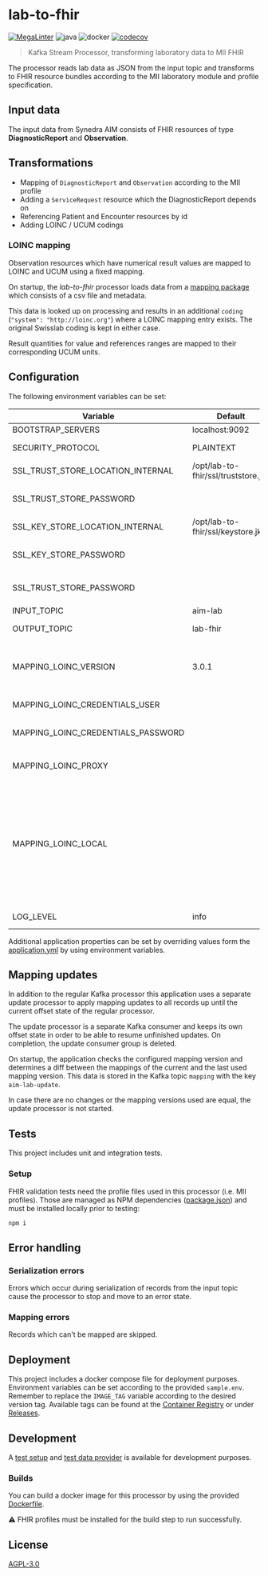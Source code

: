 # lab-to-fhir
[![MegaLinter](https://github.com/diz-unimr/lab-to-fhir/actions/workflows/mega-linter.yml/badge.svg?branch=main)](https://github.com/diz-unimr/lab-to-fhir/actions/workflows/mega-linter.yml?query=branch%3Amain) ![java](https://github.com/diz-unimr/lab-to-fhir/actions/workflows/build.yml/badge.svg) ![docker](https://github.com/diz-unimr/lab-to-fhir/actions/workflows/release.yml/badge.svg) [![codecov](https://codecov.io/gh/diz-unimr/lab-to-fhir/branch/main/graph/badge.svg?token=ub0ZDTKwrz)](https://codecov.io/gh/diz-unimr/lab-to-fhir)

> Kafka Stream Processor, transforming laboratory data to MII FHIR

The processor reads lab data as JSON from the input topic and transforms to FHIR resource bundles according to the MII
laboratory module and profile specification.

## Input data

The input data from Synedra AIM consists of FHIR resources of type **DiagnosticReport** and
**Observation**.

## Transformations

- Mapping of `DiagnosticReport` and `Observation` according to the MII profile
- Adding a `ServiceRequest` resource which the DiagnosticReport depends on
- Referencing Patient and Encounter resources by id
- Adding LOINC / UCUM codings

### LOINC mapping

Observation resources which have numerical result values are mapped to LOINC and UCUM using a fixed mapping.

On startup, the _lab-to-fhir_ processor loads data from a [mapping package](https://gitlab.diz.uni-marburg.de/mapping/loinc-mapping/-/packages) which consists of a csv file and metadata.

This data is looked up on processing and results in an additional `coding` (`"system": "http://loinc.org"`) where a LOINC mapping entry exists.
The original Swisslab coding is kept in either case.

Result quantities for value and references ranges are mapped to their corresponding UCUM units.

## <a name="deploy_config"></a> Configuration

The following environment variables can be set:

| Variable                           | Default                             | Description                                                                                                                                                                                                                                  |
|------------------------------------|-------------------------------------|----------------------------------------------------------------------------------------------------------------------------------------------------------------------------------------------------------------------------------------------|
| BOOTSTRAP_SERVERS                  | localhost:9092                      | Kafka brokers                                                                                                                                                                                                                                |
| SECURITY_PROTOCOL                  | PLAINTEXT                           | Kafka communication protocol                                                                                                                                                                                                                 |
| SSL_TRUST_STORE_LOCATION_INTERNAL  | /opt/lab-to-fhir/ssl/truststore.jks | Truststore location                                                                                                                                                                                                                          |
| SSL_TRUST_STORE_PASSWORD           |                                     | Truststore password (if using `SECURITY_PROTOCOL=SSL`)                                                                                                                                                                                       |
| SSL_KEY_STORE_LOCATION_INTERNAL    | /opt/lab-to-fhir/ssl/keystore.jks   | Keystore location                                                                                                                                                                                                                            |
| SSL_KEY_STORE_PASSWORD             |                                     | Keystore password (if using `SECURITY_PROTOCOL=SSL`)                                                                                                                                                                                         |
| SSL_TRUST_STORE_PASSWORD           |                                     | Truststore password (if using `SECURITY_PROTOCOL=SSL`)                                                                                                                                                                                       |
| INPUT_TOPIC                        | aim-lab                             | Topic to read from                                                                                                                                                                                                                           |
| OUTPUT_TOPIC                       | lab-fhir                            | Topic to store result bundles                                                                                                                                                                                                                |
| MAPPING_LOINC_VERSION              | 3.0.1                               | LOINC mapping package version: [Package Registry · mapping / loinc-mapping](https://gitlab.diz.uni-marburg.de/mapping/loinc-mapping/-/packages/))                                                                                            |
| MAPPING_LOINC_CREDENTIALS_USER     |                                     | LOINC mapping package registry user                                                                                                                                                                                                          |
| MAPPING_LOINC_CREDENTIALS_PASSWORD |                                     | LOINC mapping package registry password                                                                                                                                                                                                      |
| MAPPING_LOINC_PROXY                |                                     | Proxy server to use when pulling the package                                                                                                                                                                                                 |
| MAPPING_LOINC_LOCAL                |                                     | Name of the local LOINC mapping package file to use (see [application resources](src/main/resources)) <br /><br /> **NOTE**: This option does not pull the file from the registry and credentials and version are fixed by the local package |
| LOG_LEVEL                          | info                                | Log level (error, warn, info, debug)                                                                                                                                                                                                         |

Additional application properties can be set by overriding values form the [application.yml](src/main/resources/application.yml) by using environment variables.

## Mapping updates

In addition to the regular Kafka processor this application uses a separate
update processor to apply mapping updates to all records up until the
current offset state of the regular processor.

The update processor is a separate Kafka consumer and keeps its own offset
state in order to be able to resume unfinished updates. On completion, the
update consumer group is deleted.

On startup, the application checks the configured mapping version and
determines a diff between the mappings of the current and the last used
mapping version. This data is stored in the Kafka topic `mapping` with the key
`aim-lab-update`.

In case there are no changes or the mapping versions used are equal, the
update processor is not started.

## Tests

This project includes unit and integration tests.

### Setup

FHIR validation tests need the profile files used in this processor (i.e. MII profiles). Those are managed as NPM
dependencies ([package.json](package.json)) and must be installed locally prior to testing:

```sh
npm i
```

## Error handling

### Serialization errors

Errors which occur during serialization of records from the input topic cause the processor to stop
and move to an error state.

### Mapping errors

Records which can't be mapped are skipped.

## Deployment

This project includes a docker compose file for deployment purposes.
Environment variables can be set according to the
provided `sample.env`. Remember to replace the `IMAGE_TAG` variable according to the desired version tag. Available
tags can be found at the [Container Registry](https://github.com/orgs/diz-unimr/packages?repo_name=lab-to-fhir) or under [Releases](https://github.com/diz-unimr/lab-to-fhir/releases).

## Development

A [test setup](dev/compose.yaml) and [test data provider](dev/compose-data.yaml)
is available for development purposes.

### Builds

You can build a docker image for this processor by using the provided [Dockerfile](Dockerfile).

⚠ FHIR profiles must be installed for the build step to run successfully.

## License

[AGPL-3.0](https://www.gnu.org/licenses/agpl-3.0.en.html)
